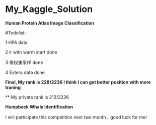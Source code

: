# My_Kaggle_Solution

**Human Protein Atlas Image Classification**

#Todolist:

1 HPA data

2 lr with warm start   done

3 带权重采样   done

4 Extera data  done

**Final, My rank is  228/2236
I think I can get better position with more traning**

** My private rank is  213/2236   

**Humpback Whale Identification**

I will participate this competition next two month，good luck for me! 

